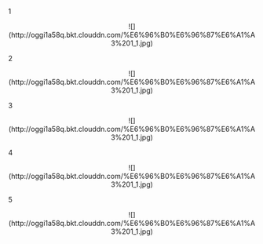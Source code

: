 1
<div align=center>
![](http://oggi1a58q.bkt.clouddn.com/%E6%96%B0%E6%96%87%E6%A1%A3%201_1.jpg)
</div>

2
  <div align=center>
![](http://oggi1a58q.bkt.clouddn.com/%E6%96%B0%E6%96%87%E6%A1%A3%201_1.jpg)
</div>

3
  <div align=center>
![](http://oggi1a58q.bkt.clouddn.com/%E6%96%B0%E6%96%87%E6%A1%A3%201_1.jpg)
  </div>

4
  <div align=center>
  ![](http://oggi1a58q.bkt.clouddn.com/%E6%96%B0%E6%96%87%E6%A1%A3%201_1.jpg)
</div>

5
  <div align=center>
  ![](http://oggi1a58q.bkt.clouddn.com/%E6%96%B0%E6%96%87%E6%A1%A3%201_1.jpg)
  </div>
